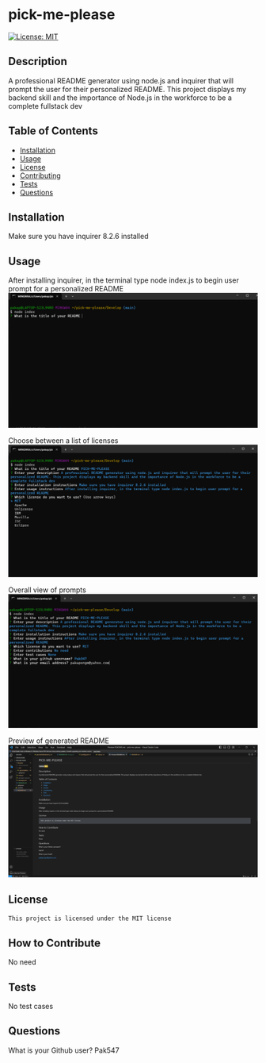 # pick-me-please
[![License: MIT](https://img.shields.io/badge/License-MIT-yellow.svg)](https://opensource.org/licenses/MIT)

## Description

A professional README generator using node.js and inquirer that will prompt the user for their personalized README. This project displays my backend skill and the importance of Node.js in the workforce to be a complete fullstack dev
    
## Table of Contents

- [Installation](#installation)
- [Usage](#usage)
- [License](#license)
- [Contributing](#contributing)
- [Tests](#tests)
- [Questions](#questions)
    
## Installation

Make sure you have inquirer 8.2.6 installed

## Usage
    
After installing inquirer, in the terminal type node index.js to begin user prompt for a personalized README  
![Alt text](assets/images/readme1.png)

Choose between a list of licenses
![Alt text](assets/images/readme2.png)

Overall view of prompts
![Alt text](<assets/images/readme 3.png>)

Preview of generated README
![Alt text](<assets/images/readme 4.png>)
## License

    This project is licensed under the MIT license

## How to Contribute

No need

## Tests

No test cases

## Questions
 
What is your Github user?
Pak547
